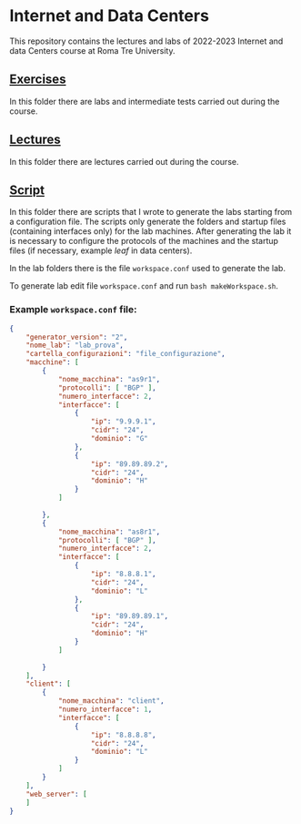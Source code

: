 # Internet and Data Centers

This repository contains the lectures and labs of 2022-2023 Internet and data Centers course at Roma Tre University.

## [Exercises](exercises)
In this folder there are labs and intermediate tests carried out during the course. 

## [Lectures](lectures)
In this folder there are lectures carried out during the course.

## [Script](script)
In this folder there are scripts that I wrote to generate the labs starting from a configuration file. The scripts only generate the folders and startup files (containing interfaces only) for the lab machines. After generating the lab it is necessary to configure the protocols of the machines and the startup files (if necessary, example *leaf* in data centers).

In the lab folders there is the file `workspace.conf` used to generate the lab.

To generate lab edit file `workspace.conf` and run `bash makeWorkspace.sh`.

### Example `workspace.conf` file:
```json
{
	"generator_version": "2",
	"nome_lab": "lab_prova",
	"cartella_configurazioni": "file_configurazione",
	"macchine": [
		{
			"nome_macchina": "as9r1",
			"protocolli": [ "BGP" ],
			"numero_interfacce": 2,
			"interfacce": [
				{
					"ip": "9.9.9.1",
					"cidr": "24",
					"dominio": "G"
				},
				{
					"ip": "89.89.89.2",
					"cidr": "24",
					"dominio": "H"
				}
			]
			
		},
		{
			"nome_macchina": "as8r1",
			"protocolli": [ "BGP" ],
			"numero_interfacce": 2,
			"interfacce": [
				{
					"ip": "8.8.8.1",
					"cidr": "24",
					"dominio": "L"
				},
				{
					"ip": "89.89.89.1",
					"cidr": "24",
					"dominio": "H"
				}
			]
			
		}
	],
	"client": [
		{
			"nome_macchina": "client",
			"numero_interfacce": 1,
			"interfacce": [
				{
					"ip": "8.8.8.8",
					"cidr": "24",
					"dominio": "L"
				}
			]	
		}
	],
	"web_server": [
	]
}
```
